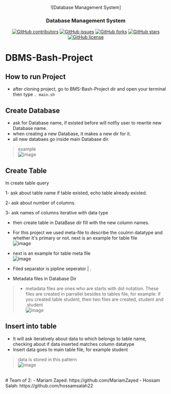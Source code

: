 <div align="center">
 
 ![Database Management System]

</div>

<h3 align="center">Database Management System</h3>

<div align="center">

[![GitHub contributors](https://img.shields.io/github/contributors/hossamsalah22/DBMS-Bash-Project)](https://github.com/hossamsalah22/DBMS-Bash-Project/contributors)
[![GitHub issues](https://img.shields.io/github/issues/hossamsalah22/DBMS-Bash-Project)](https://github.com/hossamsalah22/DBMS-Bash-Project/issues)
[![GitHub forks](https://img.shields.io/github/forks/hossamsalah22/DBMS-Bash-Project)](https://github.com/hossamsalah22/DBMS-Bash-Project/network)
[![GitHub stars](https://img.shields.io/github/stars/hossamsalah22/DBMS-Bash-Project)](https://github.com/hossamsalah22/DBMS-Bash-Project/stargazers)
[![GitHub license](https://img.shields.io/github/license/hossamsalah22/DBMS-Bash-Project)](https://github.com/hossamsalah22/DBMS-Bash-Project/blob/master/LICENSE)

</div>



# DBMS-Bash-Project

## How to run Project
- after cloning project, go to BMS-Bash-Project dir and open your terminal then type <code>. main.sh</code>

## Create Database
- ask for Database name, if existed before will notfiy user to rewrite new Database name.
- when creating a new Database, it makes a new dir for it.
- all new databaes go inside main Database dir. 
> example<br>
![image](https://user-images.githubusercontent.com/66179261/217027668-f9627fbe-5d7f-4737-8ae3-4c203610df32.png)


## Create Table
In create table query

1- ask about table name
if table existed, echo table already existed.

2- ask about number of columns.

3- ask names of columns iterative with data type
- then create table in DataBase dir fill with the new column names.

- For this project we used meta-file to describe the coulmn datatype and whether it's primary or not.
 next is an example for table file<br>
    ![image](https://user-images.githubusercontent.com/66179261/217010804-3c8ebb69-db62-4d5d-a264-7c40dc45dcbd.png)<br>

- next is an example for table meta file<br>
    ![image](https://user-images.githubusercontent.com/66179261/217010856-b854198a-cdc6-4270-b0d5-a6a414f5179e.png)<br>

- Filed separator is pipline seperator  | .

- Metadata files in Database Dir <br>
> - metadata files are ones who are starts with dot notation. These files are created in parrallel besides to tables file, for example: if you created table student, then two files are created, student and .student<br>
![image](https://user-images.githubusercontent.com/66179261/217010672-eb641dbd-e9b6-4069-b5b7-f3d7ab425da7.png)

## Insert into table 
- It will ask iteratively about data to which belongs to table name, checking about if data inserted matches column datatype
- Insert data goes to main table file, for example student
> data is stored in this pattern<br>
  ![image](https://user-images.githubusercontent.com/66179261/217018203-800528b7-5db7-4934-9ff9-880dab15d45e.png)
  
  
<br>
# Team of 2:
- Mariam Zayed: https://github.com/MariamZayed
- Hossam Salah: https://github.com/hossamsalah22
